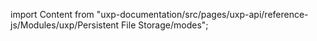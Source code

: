 
import Content from "uxp-documentation/src/pages/uxp-api/reference-js/Modules/uxp/Persistent File Storage/modes";

<Content query="product=photoshop"/>
